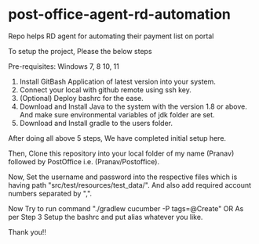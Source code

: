 # post-office-agent-rd-automation
Repo helps RD agent for automating their payment list on portal

To setup the project, Please the below steps

Pre-requisites:
Windows 7, 8 10, 11

1) Install GitBash Application of latest version into your system.
2) Connect your local with github remote using ssh key.
3) (Optional) Deploy bashrc for the ease.
4) Download and Install Java to the system with the version 1.8 or above.
   And make sure environmental variables of jdk folder are set.
5) Download and Install gradle to the users folder.

After doing all above 5 steps, We have completed initial setup here.

Then, Clone this repository into your local folder of my name (Pranav) followed by PostOffice
i.e. (Pranav/Postoffice).

Now, Set the username and password into the respective files which is having path 
"src/test/resources/test_data/". And also add required account numbers separated by ",".

Now Try to run command "./gradlew cucumber -P tags=@Create" OR As per Step 3 Setup the bashrc and put alias
whatever you like.

Thank you!!